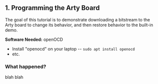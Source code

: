 
## 1. Programming the Arty Board

The goal of this tutorial is to demonstrate downloading a bitstream to the Arty board to change its behavior,
and then restore behavior to the built-in demo.

__Software Needed:__ openOCD

* Install "openocd" on your laptop -- `sudo apt install openocd`
* etc.

### What happened? 

blah blah

